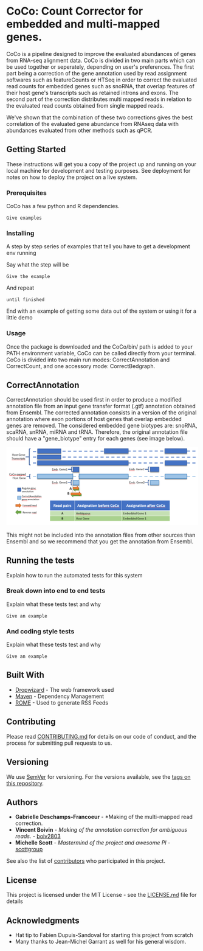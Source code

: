 # CoCo: Count Corrector for embedded and multi-mapped genes.

CoCo is a pipeline designed to improve the evaluated abundances of genes from RNA-seq alignment data. CoCo is divided in two main parts which can be used together or seperately, depending on user's preferences. The first part being a correction of the gene annotation used by read assignment softwares such as featureCounts or HTSeq in order to correct the evaluated read counts for embedded genes such as snoRNA, that overlap features of their host gene's transcripts such as retained introns and exons. The second part of the correction distributes multi mapped reads in relation to the evaluated read counts obtained from single mapped reads.

We've shown that the combination of these two corrections gives the best correlation of the evaluated gene abundance from RNAseq data with abundances evaluated from other methods such as qPCR.

## Getting Started

These instructions will get you a copy of the project up and running on your local machine for development and testing purposes. See deployment for notes on how to deploy the project on a live system.

### Prerequisites

CoCo has a few python and R dependencies.

```
Give examples
```

### Installing

A step by step series of examples that tell you have to get a development env running

Say what the step will be

```
Give the example
```

And repeat

```
until finished
```

End with an example of getting some data out of the system or using it for a little demo


### Usage

Once the package is downloaded and the CoCo/bin/ path is added to your PATH environment variable, CoCo can be called directly from your terminal.
CoCo is divided into two main run modes: CorrectAnnotation and CorrectCount, and one accessory mode: CorrectBedgraph.

## CorrectAnnotation
CorrectAnnotation should be used first in order to produce a modified annotation file from an input gene transfer format (.gtf) annotation obtained from Ensembl.
The corrected annotation consists in a version of the original annotation where exon portions of host genes that overlap embedded genes are removed.
The considered embedded gene biotypes are: snoRNA, scaRNA, snRNA, miRNA and tRNA. Therefore, the original annotation file should have a "gene_biotype" entry for each genes (see image below).

![alt tag](ressources/CorrectAnnotation.PNG)

This might not be included into the annotation files from other sources than Ensembl and so we recommend that you get the annotation from Ensembl.



## Running the tests

Explain how to run the automated tests for this system


### Break down into end to end tests

Explain what these tests test and why

```
Give an example
```

### And coding style tests

Explain what these tests test and why

```
Give an example
```


## Built With

* [Dropwizard](http://www.dropwizard.io/1.0.2/docs/) - The web framework used
* [Maven](https://maven.apache.org/) - Dependency Management
* [ROME](https://rometools.github.io/rome/) - Used to generate RSS Feeds

## Contributing

Please read [CONTRIBUTING.md](https://gist.github.com/PurpleBooth/b24679402957c63ec426) for details on our code of conduct, and the process for submitting pull requests to us.

## Versioning

We use [SemVer](http://semver.org/) for versioning. For the versions available, see the [tags on this repository](https://github.com/your/project/tags). 

## Authors

* **Gabrielle Deschamps-Francoeur** - *Making of the multi-mapped read correction.
* **Vincent Boivin** - *Making of the annotation correction for ambiguous reads.* - [boiv2803](http://gitlabscottgroup.med.usherbrooke.ca/u/boiv2803)
* **Michelle Scott** - *Mastermind of the project and awesome PI* - [scottgroup](http://scottgroup.med.usherbrooke.ca/)

See also the list of [contributors](https://github.com/your/project/contributors) who participated in this project.

## License

This project is licensed under the MIT License - see the [LICENSE.md](LICENSE.md) file for details

## Acknowledgments

* Hat tip to Fabien Dupuis-Sandoval for starting this project from scratch
* Many thanks to Jean-Michel Garrant as well for his general wisdom.


